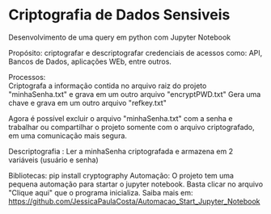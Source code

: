 # Criptografia de Dados Sensiveis

Desenvolvimento de uma query em python com Jupyter Notebook


Propósito: criptografar e descriptografar credenciais de acessos como: API, Bancos de Dados, aplicações WEb, entre outros.


Processos:  
Criptografa a informação contida no arquivo raiz do projeto "minhaSenha.txt" e grava em um outro arquivo "encryptPWD.txt" Gera uma chave e grava em um outro arquivo "refkey.txt" 

Agora é possível excluir o arquivo "minhaSenha.txt" com a senha e trabalhar ou compartilhar o projeto somente com o arquivo criptografado, em uma comunicação mais segura.  


Descriptografia : Ler a minhaSenha criptografada e armazena em 2 variáveis (usuário e senha)    


Bibliotecas: pip install cryptography  Automação: O projeto tem uma pequena automação para startar o jupyter notebook. Basta clicar no arquivo "Clique aqui" que o programa inicializa. Saiba mais em: https://github.com/JessicaPaulaCosta/Automacao_Start_Jupyter_Notebook
